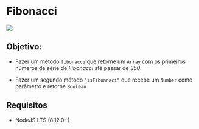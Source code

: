 # Fibonacci 

<img src=https://img.shields.io/badge/-NodeJS-marine />

## Objetivo:

- Fazer um método `fibonacci` que retorne um `Array` com os primeiros números de série de *Fibonacci* até passar de *350*.

- Fazer um segundo método `"isFibonnaci"` que recebe um `Number` como parâmetro e retorne `Boolean`.

## Requisitos

- NodeJS LTS (8.12.0+)
